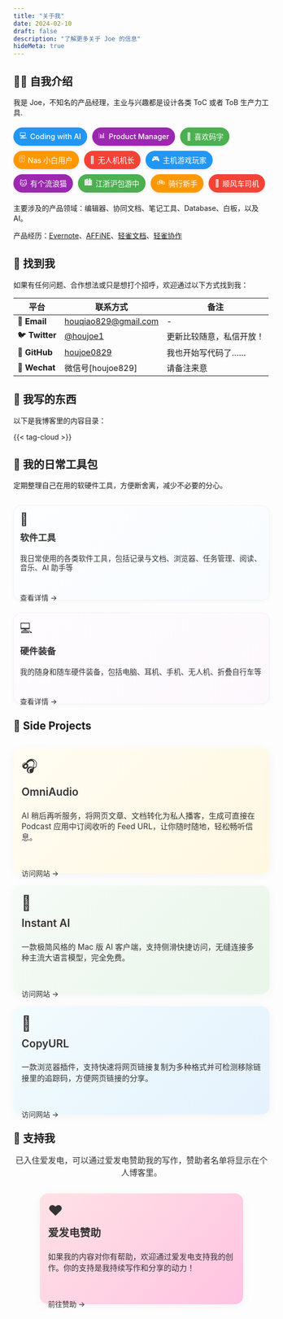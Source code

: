 ```yaml
---
title: "关于我"
date: 2024-02-10
draft: false
description: "了解更多关于 Joe 的信息"
hideMeta: true
---
```


## 👨‍💻 自我介绍

我是 Joe，不知名的产品经理，主业与兴趣都是设计各类 ToC 或者 ToB 生产力工具.

<div class="tags-container">
  <span class="tag" data-color="blue"><i class="tag-icon">💻</i>Coding with AI</span>
  <span class="tag" data-color="purple"><i class="tag-icon">📊</i>Product Manager</span>
  <span class="tag" data-color="green"><i class="tag-icon">📝</i>喜欢码字</span>
  <span class="tag" data-color="orange"><i class="tag-icon">🗄️</i>Nas 小白用户</span>
  <span class="tag" data-color="red"><i class="tag-icon">🚁</i>无人机机长</span>
  <span class="tag" data-color="blue"><i class="tag-icon">🎮</i>主机游戏玩家</span>
  <span class="tag" data-color="purple"><i class="tag-icon">🐱</i>有个流浪猫</span>
  <span class="tag" data-color="green"><i class="tag-icon">🏙️</i>江浙沪包游中</span>
  <span class="tag" data-color="orange"><i class="tag-icon">🚲</i>骑行新手</span>
  <span class="tag" data-color="red"><i class="tag-icon">🚗</i>顺风车司机</span>
</div>

主要涉及的产品领域：编辑器、协同文档、笔记工具、Database、白板，以及 AI。

产品经历：[Evernote](https://evernote.com/)、[AFFiNE](https://affine.pro/)、[轻雀文档](https://qingque.cn/products/docs)、[轻雀协作](https://qingque.cn/practice)

## 📮 找到我

如果有任何问题、合作想法或只是想打个招呼，欢迎通过以下方式找到我：

| 平台 | 联系方式 | 备注 |
|------|----------|------|
| 📧 **Email** | [houqiao829@gmail.com](mailto:houqiao829@gmail.com) | - |
| 🐦 **Twitter** | [@houjoe1](https://x.com/houjoe1) | 更新比较随意，私信开放！ |
| 🐙 **GitHub** | [houjoe0829](https://github.com/houjoe0829) | 我也开始写代码了…… |
| 💬 **Wechat** | 微信号[houjoe829] | 请备注来意 |

## 📒 我写的东西

<p class="writing-description">以下是我博客里的内容目录：</p>

{{< tag-cloud >}}

## 🔧 我的日常工具包

<p class="toolkit-description">定期整理自己在用的软硬件工具，方便断舍离，减少不必要的分心。</p>

<div class="bento-container toolkit-cards">
  <a href="/posts/current-software-hardware-toolkit/" class="bento-card software toolkit-card">
    <div class="card-content">
      <div class="card-icon">📱</div>
      <h3>软件工具</h3>
      <p>我日常使用的各类软件工具，包括记录与文档、浏览器、任务管理、阅读、音乐、AI 助手等</p>
      <span class="read-more">查看详情 →</span>
    </div>
  </a>
  
  <a href="/posts/current-software-hardware-toolkit/#硬件部分" class="bento-card hardware toolkit-card">
    <div class="card-content">
      <div class="card-icon">💻</div>
      <h3>硬件装备</h3>
      <p>我的随身和随车硬件装备，包括电脑、耳机、手机、无人机、折叠自行车等</p>
      <span class="read-more">查看详情 →</span>
    </div>
  </a>
</div>

<style>
/* 为工具包卡片添加特殊样式 */
.toolkit-cards .toolkit-card::before {
  opacity: 0.25 !important; /* 降低背景不透明度 */
}

.toolkit-cards .toolkit-card {
  box-shadow: 0 2px 10px rgba(0,0,0,0.03) !important;
  border: 1px solid rgba(0,0,0,0.05);
  max-height: 220px;
}

.toolkit-cards .toolkit-card:hover {
  transform: translateY(-2px) !important;
  box-shadow: 0 4px 12px rgba(0,0,0,0.05) !important;
}

.toolkit-cards .card-content {
  padding: 12px !important;
}

.toolkit-cards .card-icon {
  font-size: 1.5rem !important;
  margin-bottom: 8px !important;
}

.toolkit-cards .card-content h3 {
  font-size: 1.1rem !important;
  margin-bottom: 6px !important;
}

.toolkit-cards .card-content p {
  font-size: 0.9rem !important;
  line-height: 1.3 !important;
  margin-bottom: 8px !important;
}

@media (prefers-color-scheme: dark) {
  .toolkit-cards .toolkit-card {
    border: 1px solid rgba(255,255,255,0.05);
  }
}
</style>

<style>
:root {
  --card-background: #fff;
  --border-color: #eaeaea;
  --text-color: #333;
  --shadow-color: rgba(0,0,0,0.04);
  --shadow-hover-color: rgba(0,0,0,0.08);
  --primary-color: #0066cc;
  --software-gradient: linear-gradient(135deg, rgba(224, 247, 250, 0.4), rgba(187, 222, 251, 0.4));
  --hardware-gradient: linear-gradient(135deg, rgba(243, 229, 245, 0.4), rgba(225, 190, 231, 0.4));
  --audio-gradient: linear-gradient(135deg, rgba(255, 248, 225, 0.4), rgba(255, 236, 179, 0.4));
  --ai-gradient: linear-gradient(135deg, rgba(232, 245, 233, 0.4), rgba(200, 230, 201, 0.4));
  --software-dark-gradient: linear-gradient(135deg, rgba(13, 75, 99, 0.4), rgba(10, 61, 98, 0.4));
  --hardware-dark-gradient: linear-gradient(135deg, rgba(74, 35, 90, 0.4), rgba(81, 46, 95, 0.4));
  --audio-dark-gradient: linear-gradient(135deg, rgba(93, 64, 55, 0.4), rgba(109, 76, 65, 0.4));
  --ai-dark-gradient: linear-gradient(135deg, rgba(27, 94, 32, 0.4), rgba(46, 125, 50, 0.4));
  
  /* 标签颜色变量 */
  --tag-blue: #2196f3;
  --tag-purple: #9c27b0;
  --tag-green: #4caf50;
  --tag-orange: #ff9800;
  --tag-red: #f44336;
  
  /* 暗色模式标签颜色 */
  --tag-blue-dark: #1976d2;
  --tag-purple-dark: #7b1fa2;
  --tag-green-dark: #388e3c;
  --tag-orange-dark: #f57c00;
  --tag-red-dark: #d32f2f;
}

@media (prefers-color-scheme: dark) {
  :root {
    --card-background: #1f1f1f;
    --border-color: #333;
    --text-color: #e0e0e0;
    --shadow-color: rgba(0,0,0,0.2);
    --shadow-hover-color: rgba(0,0,0,0.3);
    --primary-color: #5c9eff;
  }
}

.bento-container, .projects-container {
  display: grid;
  grid-template-columns: repeat(auto-fit, minmax(280px, 1fr));
  gap: 24px;
  margin: 30px 0;
}

.bento-card {
  position: relative;
  border-radius: 16px;
  overflow: visible;
  box-shadow: 0 4px 20px var(--shadow-color);
  transition: all 0.4s cubic-bezier(0.175, 0.885, 0.32, 1.275);
  text-decoration: none;
  color: var(--text-color);
  background-color: transparent;
  border: none;
  box-sizing: border-box;
  padding-bottom: 1px; /* 添加额外的底部内边距 */
}

.bento-card {
  background: var(--card-background);
}

.bento-card::before {
  content: '';
  position: absolute;
  top: 0;
  left: 0;
  right: 0;
  bottom: 0;
  border-radius: 16px;
  z-index: 0;
}

.bento-card.software::before {
  background: var(--software-gradient);
}

.bento-card.hardware::before {
  background: var(--hardware-gradient);
}

.bento-card.audio-project::before {
  background: var(--audio-gradient);
}

.bento-card.ai-project::before {
  background: var(--ai-gradient);
}

.bento-card {
  color: #333;
}

@media (prefers-color-scheme: dark) {
  .bento-card.software::before {
    background: var(--software-dark-gradient);
  }
  
  .bento-card.hardware::before {
    background: var(--hardware-dark-gradient);
  }
  
  .bento-card.audio-project::before {
    background: var(--audio-dark-gradient);
  }
  
  .bento-card.ai-project::before {
    background: var(--ai-dark-gradient);
  }
  
  .bento-card {
    color: #fff;
  }
}

.bento-card:hover {
  transform: translateY(-4px) scale(1.01);
  box-shadow: 0 8px 20px var(--shadow-hover-color);
}

/* 添加伪元素创建边框效果 */
.bento-card::after {
  content: '';
  position: absolute;
  inset: 0;
  border-radius: 16px;
  background: transparent;
  z-index: -1;
}

.card-content {
  padding: 16px;
  height: 100%;
  display: flex;
  flex-direction: column;
  position: relative;
  z-index: 1;
}

.card-icon {
  font-size: 1.8rem;
  margin-bottom: 10px;
  display: inline-block;
}

.card-content h3 {
  margin-top: 0;
  margin-bottom: 8px;
  font-size: 1.3rem;
  font-weight: 600;
}

.card-content p {
  margin-bottom: 12px;
  line-height: 1.4;
  font-size: 0.95rem;
  flex-grow: 1;
}

.read-more {
  display: inline-block;
  font-weight: 500;
  margin-top: auto;
  padding: 6px 0;
  position: relative;
}

.read-more:after {
  content: '';
  position: absolute;
  width: 0;
  height: 2px;
  bottom: 0;
  left: 0;
  background-color: currentColor;
  transition: width 0.3s ease;
}

.bento-card:hover .read-more:after {
  width: 100%;
}

@media (max-width: 768px) {
  .bento-container {
    grid-template-columns: 1fr;
  }
}

/* 个人标签样式 */
.tags-container {
  display: flex;
  flex-wrap: wrap;
  gap: 10px;
  margin: 20px 0;
}

.tag {
  display: inline-flex;
  align-items: center;
  padding: 6px 12px;
  border-radius: 50px;
  font-size: 0.9rem;
  font-weight: 500;
  color: white;
  box-shadow: 0 2px 5px rgba(0,0,0,0.1);
  transition: all 0.3s ease;
  cursor: default;
}

.tag:hover {
  transform: translateY(-3px);
  box-shadow: 0 4px 8px rgba(0,0,0,0.15);
}

.tag[data-color="blue"] {
  background-color: var(--tag-blue);
}

.tag[data-color="purple"] {
  background-color: var(--tag-purple);
}

.tag[data-color="green"] {
  background-color: var(--tag-green);
}

.tag[data-color="orange"] {
  background-color: var(--tag-orange);
}

.tag[data-color="red"] {
  background-color: var(--tag-red);
}

.tag-icon {
  margin-right: 6px;
  font-style: normal;
}

@media (prefers-color-scheme: dark) {
  .tag[data-color="blue"] {
    background-color: var(--tag-blue-dark);
  }
  
  .tag[data-color="purple"] {
    background-color: var(--tag-purple-dark);
  }
  
  .tag[data-color="green"] {
    background-color: var(--tag-green-dark);
  }
  
  .tag[data-color="orange"] {
    background-color: var(--tag-orange-dark);
  }
  
  .tag[data-color="red"] {
    background-color: var(--tag-red-dark);
  }
}

/* 移动端适配 */
@media (max-width: 600px) {
  .tags-container {
    gap: 8px;
  }
  
  .tag {
    padding: 5px 10px;
    font-size: 0.8rem;
  }
}
</style>


## 🌟 Side Projects

<div class="bento-container projects-container">
  <a href="https://omniaudio.info/" class="bento-card audio-project">
    <div class="card-content">
      <div class="card-icon">🎧</div>
      <h3>OmniAudio</h3>
      <p>AI 稍后再听服务，将网页文章、文档转化为私人播客，生成可直接在 Podcast 应用中订阅收听的 Feed URL，让你随时随地，轻松畅听信息。</p>
      <span class="read-more">访问网站 →</span>
    </div>
  </a>
  
  <a href="https://instantai.houjoe.me/" class="bento-card ai-project">
    <div class="card-content">
      <div class="card-icon">🤖</div>
      <h3>Instant AI</h3>
      <p>一款极简风格的 Mac 版 AI 客户端，支持侧滑快捷访问，无缝连接多种主流大语言模型，完全免费。</p>
      <span class="read-more">访问网站 →</span>
    </div>
  </a>
  
  <a href="https://copyurl.houjoe.me/" class="bento-card software">
    <div class="card-content">
      <div class="card-icon">🔗</div>
      <h3>CopyURL</h3>
      <p>一款浏览器插件，支持快速将网页链接复制为多种格式并可检测移除链接里的追踪码，方便网页链接的分享。</p>
      <span class="read-more">访问网站 →</span>
    </div>
  </a>
</div>

## 💝 支持我

<p class="support-description">已入住爱发电，可以通过爱发电赞助我的写作，赞助者名单将显示在个人博客里。</p>

<div class="bento-container support-container">
  <a href="https://afdian.com/a/houjoe" class="bento-card support-card">
    <div class="card-content">
      <div class="card-icon">❤️</div>
      <h3>爱发电赞助</h3>
      <p>如果我的内容对你有帮助，欢迎通过爱发电支持我的创作。你的支持是我持续写作和分享的动力！</p>
      <span class="read-more">前往赞助 →</span>
    </div>
  </a>
</div>

<style>
/* 支持卡片样式 */
.support-container .support-card::before {
  background: linear-gradient(135deg, rgba(255, 182, 193, 0.4), rgba(255, 105, 180, 0.4));
}

@media (prefers-color-scheme: dark) {
  .support-container .support-card::before {
    background: linear-gradient(135deg, rgba(139, 69, 19, 0.4), rgba(160, 82, 45, 0.4));
  }
}

.support-container .support-card {
  max-width: 400px;
  margin: 0 auto;
}

.support-description {
  text-align: center;
  font-size: 1rem;
  margin-bottom: 20px;
  color: var(--text-color);
}
</style>

